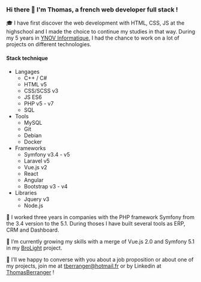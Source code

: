 ### Hi there 👋 I'm Thomas, a french web developer full stack !

🎓 I have first discover the web development with HTML, CSS, JS at the highschool and I made the choice to continue my studies in that way. During my 5 years in [YNOV Informatique](https://www.ynov-paris.com/informatique/), I had the chance to work on a lot of projects on different technologies.

#### Stack technique
- Langages
    * C++ / C#
    * HTML v5
    * CSS/SCSS v3
    * JS ES6
    * PHP v5 - v7
    * SQL
- Tools
  * MySQL
  * Git
  * Debian
  * Docker
- Frameworks
  * Symfony v3.4 - v5
  * Laravel v5
  * Vue.js v2
  * React
  * Angular
  * Bootstrap v3 - v4
- Libraries
  * Jquery v3
  * Node.js

🚀 I worked three years in companies with the PHP framework Symfony from the 3.4 version to the 5.1. During thoses I have built several tools as ERP, CRM and Dashboard.

🌱 I’m currently growing my skills with a merge of Vue.js 2.0 and Symfony 5.1 in my [BroLight](https://github.com/ThomasBerranger/BroLight) project.

💬 I'll we happy to converse with you about a job proposition or about one of my projects, join me at tberranger@hotmail.fr or by Linkedin at [ThomasBerranger](https://www.linkedin.com/in/thomas-berranger/) !

<!--ThomasBerranger/ThomasBerranger** is a ✨ _special_ ✨ repository because its `README.md` (this file) appears on your GitHub profile.-->
